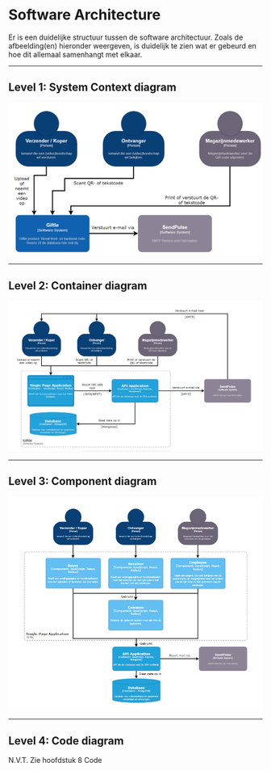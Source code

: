 # Software Architecture

Er is een duidelijke structuur tussen de software architectuur. Zoals de afbeelding(en) hieronder weergeven, is duidelijk te zien wat er gebeurd en hoe dit allemaal samenhangt met elkaar.

---

## Level 1: System Context diagram

![system_context_diagram](assets/software_architecture/system_context_diagram.png "System Context diagram")

---

## Level 2: Container diagram

![container_diagram](assets/software_architecture/container_diagram.png "Container diagram")

---

## Level 3: Component diagram

![component_diagram](assets/software_architecture/component_diagram.png "Component diagram")

---

## Level 4: Code diagram

N.V.T. Zie hoofdstuk 8 Code

<!--
Intent

The purpose of this section is to summarise the software architecture of your software system so that the following questions can be answered:

• What does the “big picture” look like?
• Is there are clear structure?
• Is it clear how the system works from the “30,000 foot view”?
• Does it show the major containers and technology choices?
• Does it show the major components and their interactions?
• What are the key internal interfaces? (e.g. a web service between your web and business tiers)
-->
